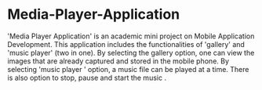 # Media-Player-Application
 'Media Player Application' is an academic mini project on Mobile Application Development.
 This application includes the functionalities of  'gallery' and 'music player' (two in one). 
 By selecting the gallery option, one can view the images that are already captured and stored in the mobile phone. 
 By selecting 'music player ' option, a music file can be played at a time. There is also option to stop, pause and start the music .
